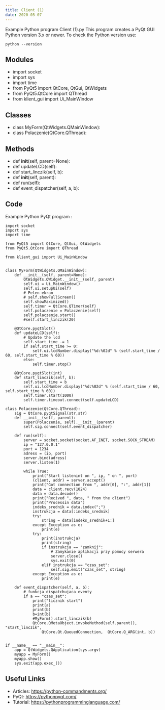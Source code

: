 ```yaml
---
title: Client (1)
date: 2020-05-07
---
```

Example Python program Client (1).py
This program creates a PyQt GUI
Python version 3.x or newer.
To check the Python version use:

    python --version

## Modules

* import socket
* import sys
* import time
* from PyQt5 import QtCore, QtGui, QtWidgets
* from PyQt5.QtCore import QThread
* from klient_gui import Ui_MainWindow

## Classes

* class MyForm(QtWidgets.QMainWindow):
* class Polaczenie(QtCore.QThread):

## Methods

* def __init__(self, parent=None):
* def updateLCD(self):
* def start_linczik(self, b):
* def __init__(self, parent):
* def run(self):
* def event_dispatcher(self, a, b):

## Code

Example Python PyQt program :

    import socket
    import sys
    import time
    
    from PyQt5 import QtCore, QtGui, QtWidgets
    from PyQt5.QtCore import QThread
    
    from klient_gui import Ui_MainWindow
    
    
    class MyForm(QtWidgets.QMainWindow):
        def __init__(self, parent=None):
            QtWidgets.QWidget.__init__(self, parent)
            self.ui = Ui_MainWindow()
            self.ui.setupUi(self)
            # Pelen ekran
            # self.showFullScreen()
            self.showMaximized()
            self.timer = QtCore.QTimer(self)
            self.polaczenie = Polaczenie(self)
            self.polaczenie.start()
            #self.start_linczik(20)
    
        @QtCore.pyqtSlot()
        def updateLCD(self):
            # Update the lcd
            self.start_time -= 1
            if self.start_time >= 0:
                self.ui.lcdNumber.display("%d:%02d" % (self.start_time / 60, self.start_time % 60))
            else:
                self.timer.stop()
    
        @QtCore.pyqtSlot(int)
        def start_linczik(self, b):
            self.start_time = b
            self.ui.lcdNumber.display("%d:%02d" % (self.start_time / 60, self.start_time % 60))
            self.timer.start(1000)
            self.timer.timeout.connect(self.updateLCD)
    
    class Polaczenie(QtCore.QThread):
        sig = QtCore.pyqtSignal(str,str)
        def __init__(self, parent):
            super(Polaczenie, self).__init__(parent)
            self.sig.connect(self.event_dispatcher)
    
        def run(self):
            server = socket.socket(socket.AF_INET, socket.SOCK_STREAM)
            ip = "127.0.0.1"
            port = 1234
            adress = (ip, port)
            server.bind(adress)
            server.listen(1)
    
            while True:
                print("Start listenint on ", ip, " on ", port)
                (client, addr) = server.accept()
                print("Got connection from ", addr[0], ":", addr[1])
                data = client.recv(1024)
                data = data.decode()
                print("Recived ", data, " from the client")
                print("Processin data")
                indeks_srednik = data.index(";")
                instrukcja = data[:indeks_srednik]
                try:
                    string = data[indeks_srednik+1:]
                except Exception as e:
                    print(e)
                try:
                    print(instrukcja)
                    print(string)
                    if instrukcja == "zamknij":
                        # Zamykanie aplikacji przy pomocy serwera
                        server.close()
                        sys.exit(0)
                    elif instrukcja == "czas_set":
                        self.sig.emit("czas_set", string)
                except Exception as e:
                    print(e)
    
        def event_dispatcher(self, a, b):
            # funkcja dispatchujaca eventy
            if a == "czas_set":
                print("licznik start")
                print(a)
                print(b)
                b=int(b)
                #MyForm().start_linczik(b)
                QtCore.QMetaObject.invokeMethod(self.parent(), "start_linczik", 
                    QtCore.Qt.QueuedConnection,  QtCore.Q_ARG(int, b))
    
    
    if __name__ == "__main__":
        app = QtWidgets.QApplication(sys.argv)
        myapp = MyForm()
        myapp.show()
        sys.exit(app.exec_())

## Useful Links

- Articles: https://python-commandments.org/
- PyQt: https://pythonpyqt.com/
- Tutorial: https://pythonprogramminglanguage.com/
